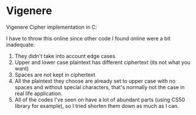 # Vigenere
Vigenere Cipher implementation in C:

I have to throw this online since other code I found online were a bit inadequate:

1. They didn't take into account edge cases
2. Upper and lower case plaintext has different ciphertext (its not what you want)
3. Spaces are not kept in ciphertext
4. All the plaintext they choose are already set to upper case with no spaces and without special characters, that's normally not the case in real life application.
5. All of the codes I've seen on have a lot of abundant parts (using CS50 library for example), so I tried shorten them down as much as I can.


